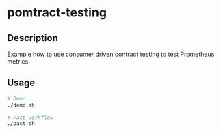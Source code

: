 # pomtract-testing

## Description

Example how to use consumer driven contract testing to test Prometheus metrics.

## Usage

```bash
# Demo
./demo.sh

# Pact workflow
./pact.sh
```


